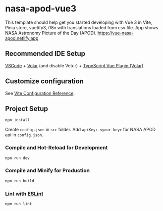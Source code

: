 # nasa-apod-vue3

This template should help get you started developing with Vue 3 in Vite, Pinia store, vuetify3, i18n with translations loaded from csv file.
App shows NASA Astronomy Picture of the Day (APOD).
<https://vue-nasa-apod.netlify.app>

## Recommended IDE Setup

[VSCode](https://code.visualstudio.com/) + [Volar](https://marketplace.visualstudio.com/items?itemName=Vue.volar) (and disable Vetur) + [TypeScript Vue Plugin (Volar)](https://marketplace.visualstudio.com/items?itemName=Vue.vscode-typescript-vue-plugin).

## Customize configuration

See [Vite Configuration Reference](https://vitejs.dev/config/).

## Project Setup

```sh
npm install
```

Create `config.json` in `src` folder.
Add `apiKey: <your-key>` for NASA APOD api in `config.json`.

### Compile and Hot-Reload for Development

```sh
npm run dev
```

### Compile and Minify for Production

```sh
npm run build
```

### Lint with [ESLint](https://eslint.org/)

```sh
npm run lint
```
